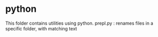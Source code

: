 # python
This folder contains utilities using python.
prepl.py : renames files in a specific folder, with matching text
